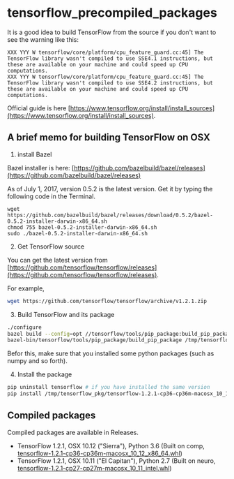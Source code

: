 # tensorflow_precompiled_packages
It is a good idea to build TensorFlow from the source 
if you don't want to see the warning like this: 
```
XXX YYY W tensorflow/core/platform/cpu_feature_guard.cc:45] The TensorFlow library wasn't compiled to use SSE4.1 instructions, but these are available on your machine and could speed up CPU computations.
XXX YYY W tensorflow/core/platform/cpu_feature_guard.cc:45] The TensorFlow library wasn't compiled to use SSE4.2 instructions, but these are available on your machine and could speed up CPU computations.
```

Official guide is here [https://www.tensorflow.org/install/install_sources](https://www.tensorflow.org/install/install_sources).

## A brief memo for building TensorFlow on OSX

1. install Bazel

Bazel installer is here: [https://github.com/bazelbuild/bazel/releases](https://github.com/bazelbuild/bazel/releases)

As of July 1, 2017, version 0.5.2 is the latest version.
Get it by typing the following code in the Terminal.
```
wget https://github.com/bazelbuild/bazel/releases/download/0.5.2/bazel-0.5.2-installer-darwin-x86_64.sh
chmod 755 bazel-0.5.2-installer-darwin-x86_64.sh
sudo ./bazel-0.5.2-installer-darwin-x86_64.sh
```

2. Get TensorFlow source

You can get the latest version from [https://github.com/tensorflow/tensorflow/releases](https://github.com/tensorflow/tensorflow/releases).

For example, 
```bash
wget https://github.com/tensorflow/tensorflow/archive/v1.2.1.zip
```

3. Build TensorFlow and its package

```bash
./configure
bazel build --config=opt //tensorflow/tools/pip_package:build_pip_package
bazel-bin/tensorflow/tools/pip_package/build_pip_package /tmp/tensorflow_pkg
```

Befor this, make sure that you installed some python packages (such as numpy and so forth).


4. Install the package
```bash
pip uninstall tensorflow # if you have installed the same version
pip install /tmp/tensorflow_pkg/tensorflow-1.2.1-cp36-cp36m-macosx_10_12_x86_64.whl
```

## Compiled packages
Compiled packages are available in Releases.

* TensorFlow 1.2.1, OSX 10.12 ("Sierra"), Python 3.6 (Built on comp, [tensorflow-1.2.1-cp36-cp36m-macosx_10_12_x86_64.whl](https://github.com/ys7yoo/tensorflow_precompiled_packages/releases/download/1.2.1-cp36-cp36m-macosx_10_12_x86_64/tensorflow-1.2.1-cp36-cp36m-macosx_10_12_x86_64.whl))
* TensorFlow 1.2.1, OSX 10.11 ("El Capitan"), Python 2.7 (Built on neuro, [tensorflow-1.2.1-cp27-cp27m-macosx_10_11_intel.whl](https://github.com/ys7yoo/tensorflow_precompiled_packages/releases/download/1.2.1-cp27-cp27m-macosx_10_11_intel/tensorflow-1.2.1-cp27-cp27m-macosx_10_11_intel.whl))

